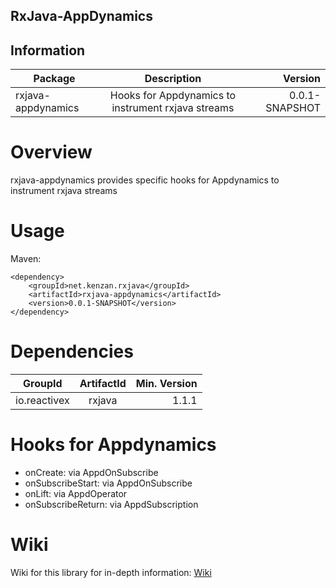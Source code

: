 ## RxJava-AppDynamics


## Information
| Package       | Description   | Version|
| ------------- |:-------------:| ------:|
| rxjava-appdynamics| Hooks for Appdynamics to instrument rxjava streams | 0.0.1-SNAPSHOT |

# Overview
rxjava-appdynamics provides specific hooks for Appdynamics to instrument rxjava streams
# Usage
Maven:

```
<dependency>    
    <groupId>net.kenzan.rxjava</groupId>
	<artifactId>rxjava-appdynamics</artifactId>
	<version>0.0.1-SNAPSHOT</version>
</dependency> 
```
# Dependencies
| GroupId   | ArtifactId    | Min. Version |
| --------- |:-------------:| ------------:|
| io.reactivex |  rxjava   |  1.1.1  |

# Hooks for Appdynamics
- onCreate: via AppdOnSubscribe
- onSubscribeStart: via AppdOnSubscribe
- onLift: via AppdOperator
- onSubscribeReturn: via AppdSubscription

# Wiki
Wiki for this library for in-depth information: [Wiki](https://github.com/kenzanmedia/rxjava-appdynamics/wiki)
